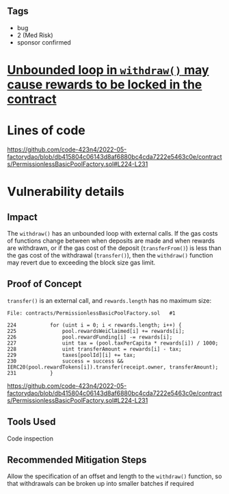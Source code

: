 ## Tags

- bug
- 2 (Med Risk)
- sponsor confirmed

# [Unbounded loop in `withdraw()` may cause rewards to be locked in the contract](https://github.com/code-423n4/2022-05-factorydao-findings/issues/122) 

# Lines of code

https://github.com/code-423n4/2022-05-factorydao/blob/db415804c06143d8af6880bc4cda7222e5463c0e/contracts/PermissionlessBasicPoolFactory.sol#L224-L231


# Vulnerability details

## Impact
The `withdraw()` has an unbounded loop with external calls. If the gas costs of functions change between when deposits are made and when rewards are withdrawn, or if the gas cost of the deposit (`transferFrom()`) is less than the gas cost of the withdrawal (`transfer()`), then the `withdraw()` function may revert due to exceeding the block size gas limit.

## Proof of Concept
`transfer()` is an external call, and `rewards.length` has no maximum size:
```solidity
File: contracts/PermissionlessBasicPoolFactory.sol   #1

224           for (uint i = 0; i < rewards.length; i++) {
225               pool.rewardsWeiClaimed[i] += rewards[i];
226               pool.rewardFunding[i] -= rewards[i];
227               uint tax = (pool.taxPerCapita * rewards[i]) / 1000;
228               uint transferAmount = rewards[i] - tax;
229               taxes[poolId][i] += tax;
230               success = success && IERC20(pool.rewardTokens[i]).transfer(receipt.owner, transferAmount);
231           }
```
https://github.com/code-423n4/2022-05-factorydao/blob/db415804c06143d8af6880bc4cda7222e5463c0e/contracts/PermissionlessBasicPoolFactory.sol#L224-L231

## Tools Used
Code inspection

## Recommended Mitigation Steps
Allow the specification of an offset and length to the `withdraw()` function, so that withdrawals can be broken up into smaller batches if required



